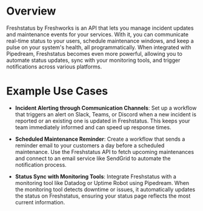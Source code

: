 # Overview

Freshstatus by Freshworks is an API that lets you manage incident updates and maintenance events for your services. With it, you can communicate real-time status to your users, schedule maintenance windows, and keep a pulse on your system's health, all programmatically. When integrated with Pipedream, Freshstatus becomes even more powerful, allowing you to automate status updates, sync with your monitoring tools, and trigger notifications across various platforms.

# Example Use Cases

- **Incident Alerting through Communication Channels**: Set up a workflow that triggers an alert on Slack, Teams, or Discord when a new incident is reported or an existing one is updated in Freshstatus. This keeps your team immediately informed and can speed up response times.

- **Scheduled Maintenance Reminder**: Create a workflow that sends a reminder email to your customers a day before a scheduled maintenance. Use the Freshstatus API to fetch upcoming maintenances and connect to an email service like SendGrid to automate the notification process.

- **Status Sync with Monitoring Tools**: Integrate Freshstatus with a monitoring tool like Datadog or Uptime Robot using Pipedream. When the monitoring tool detects downtime or issues, it automatically updates the status on Freshstatus, ensuring your status page reflects the most current information.
